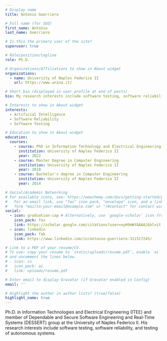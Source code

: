 ```yaml
---
# Display name
title: Antonio Guerriero  

# Full name (for SEO)
first_name: Antonio
last_name: Guerriero

# Is this the primary user of the site?
superuser: true

# Role/position/tagline
role: Ph.D.

# Organizations/Affiliations to show in About widget
organizations:
  - name: University of Naples Federico II
    url: https://www.unina.it/

# Short bio (displayed in user profile at end of posts)
bio: My research interests include software testing, software reliability, and Artificial Intelligence.

# Interests to show in About widget
interests:
  - Artificial Intelligence
  - Software Reliability
  - Software Testing

# Education to show in About widget
education:
  courses:
    - course: PhD in Information Technology and Electrical Engineering
      institution: University of Naples Federico II
      year: 2022
    - course: Master Degree in Computer Engineering
      institution: University of Naples Federico II
      year: 2018
    - course: Bachelor's degree in Computer Engineering 
      institution: University of Naples Federico II
      year: 2014

# Social/Academic Networking
# For available icons, see: https://wowchemy.com/docs/getting-started/page-builder/#icons
#   For an email link, use "fas" icon pack, "envelope" icon, and a link in the
#   form "mailto:your-email@example.com" or "/#contact" for contact widget.
social:
  - icon: graduation-cap # Alternatively, use `google-scholar` icon from `ai` icon pack
    icon_pack: fas
    link: https://scholar.google.com/citations?user=oyH9mWYAAAAJ&hl=it
  - icon: linkedin
    icon_pack: fab
    link: https://www.linkedin.com/in/antonio-guerriero-311517245/

# Link to a PDF of your resume/CV.
# To use: copy your resume to `static/uploads/resume.pdf`, enable `ai` icons in `params.yaml`,
# and uncomment the lines below.
# - icon: cv
#   icon_pack: ai
#   link: uploads/resume.pdf

# Enter email to display Gravatar (if Gravatar enabled in Config)
email: ''

# Highlight the author in author lists? (true/false)
highlight_name: true
---
```

Ph.D. in Information Technologies and Electrical Engineering (ITEE) and member of Dependable and Secure Software Engineering and Real-Time Systems (DESSERT) group at the University of Naples Federico II.
His research interests include software testing, software reliability, and testing of autonomous systems.

